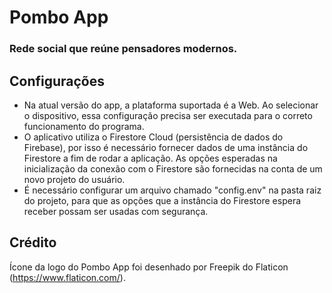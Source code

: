 # Pombo App
### Rede social que reúne pensadores modernos.

## Configurações
- Na atual versão do app, a plataforma suportada é a Web. Ao selecionar o dispositivo, essa configuração precisa ser executada para o correto funcionamento do programa.
- O aplicativo utiliza o Firestore Cloud (persistência de dados do Firebase), por isso é necessário fornecer dados de uma instância do Firestore a fim de rodar a aplicação. As opções esperadas na inicialização da conexão com o Firestore são fornecidas na conta de um novo projeto do usuário.
- É necessário configurar um arquivo chamado "config.env" na pasta raiz do projeto, para que as opções que a instância do Firestore espera receber possam ser usadas com segurança.

## Crédito
Ícone da logo do Pombo App foi desenhado por Freepik do Flaticon (https://www.flaticon.com/).

